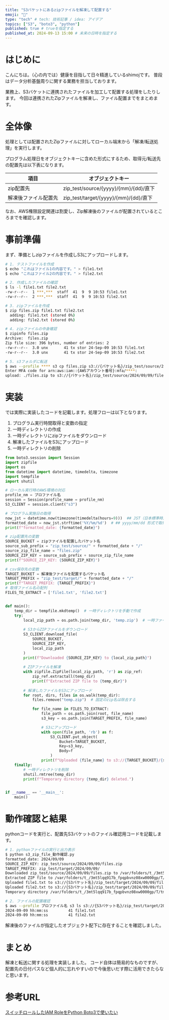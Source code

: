 ```yaml
---
title: "S3バケットにあるzipファイルを解凍して配置する"
emoji: "💭"
type: "tech" # tech: 技術記事 / idea: アイデア
topics: ["S3", "boto3", "python"]
published: true # trueを指定する
published_at: 2024-09-13 15:00 # 未来の日時を指定する
---
```


# はじめに
こんにちは。（心の内では）健康を目指して日々精進しているshimojです。
普段はデータ分析基盤周りに関する業務を担当しております。

業務上、S3バケットに連携されたファイルを加工して配置する処理をしたりします。
今回は連携されたZipファイルを解凍し、ファイル配置までをまとめます。

# 全体像
処理としては配置されたZipファイルに対してローカル端末から「解凍/転送処理」を実行します。



プログラム処理日をオブジェクトキーに含めた形式にするため、取得元/転送先の配置先は以下表になります。

| 項目 | オブジェクトキー |
| --- | --- |
| zip配置先 | zip_test/source/{yyyy}/{mm}/{dd}/直下 |
| 解凍後ファイル配置先 | zip_test/target/{yyyy}/{mm}/{dd}/直下 |

なお、AWS権限設定関連は割愛し、Zip解凍後のファイルが配置されているところまでを確認します。

# 事前準備
まず、準備としzipファイルを作成しS3にアップロードします。


```sh
# 1. テストファイルを作成
$ echo "これはファイル1の内容です。" > file1.txt
$ echo "これはファイル2の内容です。" > file2.txt

# 2. 作成したファイルの確認
$ ls -l file1.txt file2.txt
-rw-r--r--  1 ***.***  staff  41  9  9 10:53 file1.txt
-rw-r--r--  2 ***.***  staff  41  9  9 10:53 file2.txt

# 3. zipファイルを作成
$ zip files.zip file1.txt file2.txt
  adding: file1.txt (stored 0%)
  adding: file2.txt (stored 0%)

# 4. zipファイルの中身確認
$ zipinfo files.zip 
Archive:  files.zip
Zip file size: 396 bytes, number of entries: 2
-rw-r--r--  3.0 unx       41 tx stor 24-Sep-09 10:53 file1.txt
-rw-r--r--  3.0 unx       41 tx stor 24-Sep-09 10:53 file2.txt

# 5. s3フォルダに転送
$ aws --profile **** s3 cp files.zip s3://{バケット名}/zip_test/source/2024/09/09/
Enter MFA code for arn:aws:iam::{AWSアカウント番号}:mfa/****: 
upload: ./files.zip to s3://{バケット名}/zip_test/source/2024/09/09/files.zip

```

# 実装
では実際に実装したコードを記載します。処理フローは以下となります。
1. プログラム実行時間取得と変数の指定
2. 一時ディレクトリの作成
3. 一時ディレクトリにzipファイルをダウンロード
4. 解凍したファイルをS3にアップロード
5. 一時ディレクトリの削除


```python
from boto3.session import Session 
import zipfile
import os
from datetime import datetime, timedelta, timezone
import tempfile
import shutil

# ローカル実行時のAWS環境の対応
profile_nm = プロファイル名
session = Session(profile_name = profile_nm)
S3_CLIENT = session.client("s3")

# プログラム実施日の取得
now_jst = datetime.now(timezone(timedelta(hours=9)))  ## JST（日本標準時）はUTC+9時間
formatted_date = now_jst.strftime('%Y/%m/%d')  # ## yyyy/mm/dd 形式で取得
print(f"formatted_date: {formatted_date}")

# zip配置先の変数
SOURCE_BUCKET = zipファイルを配置したバケット名
source_sub_prefix = "zip_test/source/" + formatted_date + "/"
source_zip_file_name = "files.zip"
SOURCE_ZIP_KEY = source_sub_prefix + source_zip_file_name
print(f"SOURCE_ZIP_KEY: {SOURCE_ZIP_KEY}")

# csv保存先の変数
TARGET_BUCKET = 解凍後ファイルを配置するバケット名
TARGET_PREFIX = "zip_test/target/" + formatted_date + "/"
print(f"TARGET_PREFIX: {TARGET_PREFIX}")
# 取得ファイル名の配列
FILES_TO_EXTRACT = ['file1.txt', 'file2.txt']


def main():
    temp_dir = tempfile.mkdtemp()  # 一時ディレクトリを手動で作成
    try:
        local_zip_path = os.path.join(temp_dir, 'temp.zip')  # 一時ファイルパスを作成
        
        # S3からZIPファイルをダウンロード
        S3_CLIENT.download_file(
            SOURCE_BUCKET, 
            SOURCE_ZIP_KEY, 
            local_zip_path
        )
        print(f"Downloaded {SOURCE_ZIP_KEY} to {local_zip_path}")
        
        # ZIPファイルを解凍
        with zipfile.ZipFile(local_zip_path, 'r') as zip_ref:
            zip_ref.extractall(temp_dir)
            print(f"Extracted ZIP file to {temp_dir}")
        
        # 解凍したファイルをS3にアップロード
        for root, dirs, files in os.walk(temp_dir):
            files.remove("temp.zip")  # 固定のzip名は除去する

            for file_name in FILES_TO_EXTRACT:
                file_path = os.path.join(root, file_name)
                s3_key = os.path.join(TARGET_PREFIX, file_name)

                # S3にアップロード
                with open(file_path, 'rb') as f:
                    S3_CLIENT.put_object(
                        Bucket=TARGET_BUCKET, 
                        Key=s3_key, 
                        Body=f
                    )
                print(f"Uploaded {file_name} to s3://{TARGET_BUCKET}/{s3_key}")
    finally:
        # 一時ディレクトリを削除
        shutil.rmtree(temp_dir)
        print(f"Temporary directory {temp_dir} deleted.")


if __name__ == '__main__':
    main()

```

# 動作確認と結果
pythonコードを実行と、配置先S3バケットのファイル確認用コードを記載します。


```sh
# 1. pythonファイルの実行と出力表示
$ python s3_zip_file_動作確認.py
formatted_date: 2024/09/09
SOURCE_ZIP_KEY: zip_test/source/2024/09/09/files.zip
TARGET_PREFIX: zip_test/target/2024/09/09/
Downloaded zip_test/source/2024/09/09/files.zip to /var/folders/t_/3mt5lqq917b_fpqpbvnz08xw0000gp/T/tmplstimx2i/temp.zip
Extracted ZIP file to /var/folders/t_/3mt5lqq917b_fpqpbvnz08xw0000gp/T/tmplstimx2i
Uploaded file1.txt to s3://{S3バケット名}/zip_test/target/2024/09/09/file1.txt
Uploaded file2.txt to s3://{S3バケット名}/zip_test/target/2024/09/09/file2.txt
Temporary directory /var/folders/t_/3mt5lqq917b_fpqpbvnz08xw0000gp/T/tmplstimx2i deleted.

# 2. ファイルの配置確認
$ aws --profile プロファイル名 s3 ls s3://{S3バケット名}/zip_test/target/2024/09/09/
2024-09-09 hh:mm:ss         41 file1.txt
2024-09-09 hh:mm:ss         41 file2.txt
```

解凍後のファイルが指定したオブジェクト配下に存在することを確認しました。


# まとめ
解凍と転送に関する処理を実装しました。
コード自体は簡易的なものですが、配置先の日付パスなど個人的に忘れやすいので今後思いだす際に活用できたらなと思います。

# 参考URL

[スイッチロールしたIAM RoleをPython Boto3で使いたい](https://dev.classmethod.jp/articles/use_iam_role_for_boto3/)
